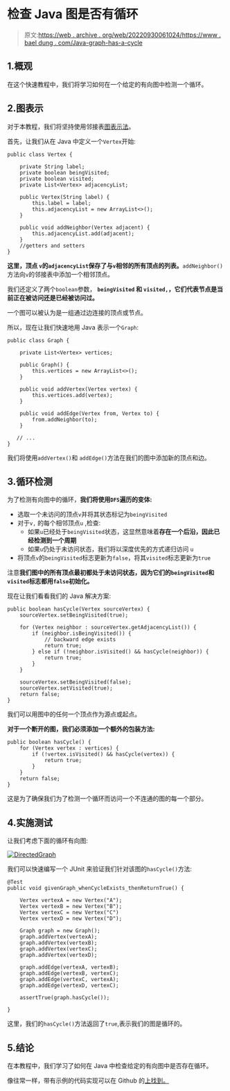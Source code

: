 # 检查 Java 图是否有循环

> 原文:[https://web . archive . org/web/20220930061024/https://www . bael dung . com/Java-graph-has-a-cycle](https://web.archive.org/web/20220930061024/https://www.baeldung.com/java-graph-has-a-cycle)

## 1.概观

在这个快速教程中，我们将学习如何在一个给定的有向图中检测一个循环。

## 2.图表示

对于本教程，我们将坚持使用邻接表[图表示法](/web/20220628093124/https://www.baeldung.com/java-graphs#graph_representations)。

首先，让我们从在 Java 中定义一个`Vertex`开始:

```
public class Vertex {

    private String label;
    private boolean beingVisited;
    private boolean visited;
    private List<Vertex> adjacencyList;

    public Vertex(String label) {
        this.label = label;
        this.adjacencyList = new ArrayList<>();
    }

    public void addNeighbor(Vertex adjacent) {
        this.adjacencyList.add(adjacent);
    }
    //getters and setters
}
```

**这里，顶点 `v`的`adjacencyList`保存了与`v`相邻的所有顶点的列表。**`addNeighbor()`方法向`v`的邻接表中添加一个相邻顶点。

我们还定义了两个`boolean`参数， **`beingVisited` 和 `visited,`，它们代表节点是当前正在被访问还是已经被访问过。**

一个图可以被认为是一组通过边连接的顶点或节点。

所以，现在让我们快速地用 Java 表示一个`Graph`:

```
public class Graph {

    private List<Vertex> vertices;

    public Graph() {
        this.vertices = new ArrayList<>();
    }

    public void addVertex(Vertex vertex) {
        this.vertices.add(vertex);
    }

    public void addEdge(Vertex from, Vertex to) {
        from.addNeighbor(to);
    }

   // ...
}
```

我们将使用`addVertex()`和 `addEdge()`方法在我们的图中添加新的顶点和边。

## 3.循环检测

为了检测有向图中的循环，**我们将使用`DFS`遍历的变体:**

*   选取一个未访问的顶点`v`并将其状态标记为`beingVisited`
*   对于`v,` 的每个相邻顶点`u` ,检查:
    *   如果`u`已经处于`beingVisited`状态，这显然意味着**存在一个后沿，因此已经检测到一个周期**
    *   如果`u`仍处于未访问状态，我们将以深度优先的方式递归访问 `u`
*   将顶点`v`的`beingVisited`标志更新为`false`，将其`visited`标志更新为`true`

注意**我们图中的所有顶点最初都处于未访问状态，因为它们的`beingVisited`和`visited`标志都用`false`初始化。**

现在让我们看看我们的 Java 解决方案:

```
public boolean hasCycle(Vertex sourceVertex) {
    sourceVertex.setBeingVisited(true);

    for (Vertex neighbor : sourceVertex.getAdjacencyList()) {
        if (neighbor.isBeingVisited()) {
            // backward edge exists
            return true;
        } else if (!neighbor.isVisited() && hasCycle(neighbor)) {
            return true;
        }
    }

    sourceVertex.setBeingVisited(false);
    sourceVertex.setVisited(true);
    return false;
}
```

我们可以用图中的任何一个顶点作为源点或起点。

**对于一个断开的图，我们必须添加一个额外的包装方法:**

```
public boolean hasCycle() {
    for (Vertex vertex : vertices) {
        if (!vertex.isVisited() && hasCycle(vertex)) {
            return true;
        }
    }
    return false;
}
```

这是为了确保我们为了检测一个循环而访问一个不连通的图的每一个部分。

## 4.实施测试

让我们考虑下面的循环有向图:

[![DirectedGraph](img/ccfacce6eb0eb26cf7bdb7f94bd1ded9.png)](/web/20220628093124/https://www.baeldung.com/wp-content/uploads/2019/06/DirectedGraph.png)

我们可以快速编写一个 JUnit 来验证我们针对该图的`hasCycle()`方法:

```
@Test
public void givenGraph_whenCycleExists_thenReturnTrue() {

    Vertex vertexA = new Vertex("A");
    Vertex vertexB = new Vertex("B");
    Vertex vertexC = new Vertex("C")
    Vertex vertexD = new Vertex("D");

    Graph graph = new Graph();
    graph.addVertex(vertexA);
    graph.addVertex(vertexB);
    graph.addVertex(vertexC);
    graph.addVertex(vertexD);

    graph.addEdge(vertexA, vertexB);
    graph.addEdge(vertexB, vertexC);
    graph.addEdge(vertexC, vertexA);
    graph.addEdge(vertexD, vertexC);

    assertTrue(graph.hasCycle());

}
```

这里，我们的`hasCycle()`方法返回了`true`,表示我们的图是循环的。

## 5.结论

在本教程中，我们学习了如何在 Java 中检查给定的有向图中是否存在循环。

像往常一样，带有示例的代码实现可以在 Github 的[上找到。](https://web.archive.org/web/20220628093124/https://github.com/eugenp/tutorials/tree/master/algorithms-modules/algorithms-miscellaneous-3)